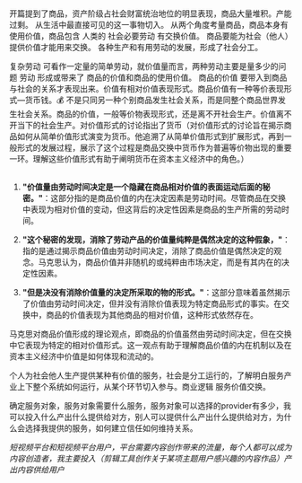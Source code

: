 ##
开篇提到了商品，资产阶级占社会财富统治地位的明显表现，商品大量堆积。产能过剩。
从生活中最直接可见的这一事物切入。
从两个角度考量商品，商品本身有使用价值，商品包含 人类的 社会必要劳动 有交换价值。
商品要能为社会（他人）提供价值才能用来交换。
各种生产和有用劳动的发展，形成了社会分工。

复杂劳动 可看作一定量的简单劳动，就价值量而言，两种劳动主要是量多少的问题
劳动 形成或带来了 商品的价值和商品的使用价值。
商品的价值 要带入到商品与社会的关系才表现出来。价值有相对价值表现形式。商品价值有一种等价表现形式—货币钱。💰 不是只同另一种个别商品发生社会关系，而是同整个商品世界发生社会关系。商品的价值，一般等价物表现形式，还是离不开社会生产。价值离不开当下的社会生产。对价值形式的讨论指出了货币（对价值形式的讨论旨在揭示商品如何从简单价值形式演变为货币。他追溯了从简单价值形式到扩展形式，再到一般形式的发展过程，展示了这个过程是商品交换中货币作为普遍等价物出现的重要一环。理解这些价值形式有助于阐明货币在资本主义经济中的角色。）

##
1. **"价值量由劳动时间决定是一个隐藏在商品相对价值的表面运动后面的秘密。"**：这部分指的是商品价值的内在决定因素是劳动时间。尽管商品在交换中表现为相对价值的变动，但这背后的决定性因素是商品的生产所需的劳动时间。

2. **"这个秘密的发现，消除了劳动产品的价值量纯粹是偶然决定的这种假象，"**：指的是通过揭示商品价值由劳动时间决定，消除了商品价值是偶然决定的观念。马克思认为，商品价值并非随机的或纯粹由市场决定，而是有其内在的决定性因素。

3. **"但是决没有消除价值量的决定所采取的物的形式。"**：这部分意味着虽然揭示了价值由劳动时间决定，但并没有消除价值表现为特定商品形式的事实。在交换中，商品的价值表现为其他商品的相对价值，这种形式依然存在。

马克思对商品价值形成的理论观点，即商品的价值虽然由劳动时间决定，但在交换中它表现为特定的相对价值形式。这一观点有助于理解商品价值的内在机制以及在资本主义经济中价值是如何体现和流动的。

个人为社会他人生产提供某种有价值的服务，社会是分工运行的，了解明白服务产业上下整个系统如何运行，从某个环节切入参与。商业逻辑 服务价值交换。

确定服务对象，服务对象需要什么服务，服务对象可以选择的provider有多少，我可以投入什么产出什么提供给对方，别人可以提供什么产出什么提供给对方，为什么会选择我提供的服务，如何建立信任如何维持关系。


*短视频平台和短视频平台用户，平台需要内容创作带来的流量，每个人都可以成为内容创造者，我主要投入（剪辑工具创作关于某项主题用户感兴趣的内容作品）产出内容供给用户*


##

